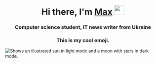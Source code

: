 <h1 align="center">Hi there, I'm <a href="https://daniilshat.ru/" target="_blank">Max</a>
<img src="https://github.com/blackcater/blackcater/raw/main/images/Hi.gif" height="32"/></h1>
<h3 align="center">Computer science student, IT news writer from Ukraine</h3>
<h3 align="center">This is my cool emoji.</h4>

<picture>
<img style="align-items: center;" alt="Shows an illustrated sun in light mode and a moon with stars in dark mode." src="https://cdn.vox-cdn.com/thumbor/dMh-ftjNvZcHAy1Mw86_Zxiu-Z8=/0x255:2000x1814/1400x1400/filters:focal(840x622:1160x942):format(jpeg)/cdn.vox-cdn.com/uploads/chorus_image/image/55924917/emojicover.0.jpg">
</picture>
